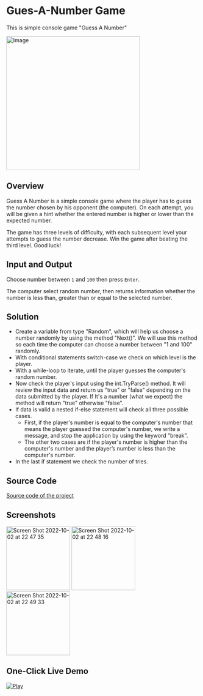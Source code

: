 # Gues-A-Number Game

This is simple console game "Guess A Number"

<p>
<img alt="Image" width="350"px src="https://user-images.githubusercontent.com/74410756/193465416-d319a3b8-5690-4d7b-8e53-4a87237eac6a.png">
</p>

## Overview
Guess A Number is a simple console game where the player has to guess the number chosen by his opponent (the computer). On each attempt, you will be given a hint whether the entered number is higher or lower than the expected number.

The game has three levels of difficulty, with each subsequent level your attempts to guess the number decrease.
Win the game after beating the third level.
Good luck!

## Input and Output
Choose number between `1` and `100` then press `Enter`.

The computer select random number, then returns information whether the number is less than, greater than or equal to the selected number.

## Solution
- Create a variable from type "Random", which will help us choose a number randomly by using the method "Next()". We will use this method so each time the computer can choose a number between "1 and 100" randomly.
- With conditional statements switch-case we check on which level is the player.
- With a while-loop to iterate, until the player guesses the computer's random number. 
- Now check the player's input using the int.TryParse() method. It will review the input data and return us "true" or "false" depending on the data submitted by the player. If It's a number (what we expect) the method will return "true" otherwise "false".
- If data is valid a nested if-else statement will check all three possible cases. 
  - First, if the player's number is equal to the computer's number that means the player guessed the computer's number, we write a message, and stop the application by using the keyword "break". 
  - The other two cases are if the player's number is higher than the computer's number and the player’s number is less than the computer's number.
- In the last if statement we check the number of tries.

## Source Code
[Source code of the project](GuessANumber.cs)

## Screenshots
<img width="167" alt="Screen Shot 2022-10-02 at 22 47 35" src="https://user-images.githubusercontent.com/74410756/193476862-55b2fad9-3a5f-4795-8c48-6a9cab64e169.png"> <img width="167" alt="Screen Shot 2022-10-02 at 22 48 16" src="https://user-images.githubusercontent.com/74410756/193476865-0ea646ea-14c0-491e-bb73-a90511890cdb.png"> <img width="167" alt="Screen Shot 2022-10-02 at 22 49 33" src="https://user-images.githubusercontent.com/74410756/193476869-8f9d9871-6b54-47a1-84c3-29b05973e9b2.png">

## One-Click Live Demo

[<img alt="Play" src="https://user-images.githubusercontent.com/74410756/193477520-ba86bbff-a312-4dbf-942a-c24e902073f7.png">](https://replit.com/@Dochkoff/Guess-A-Number#Main.cs)

